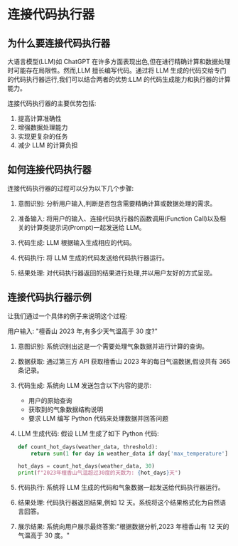 # 连接代码执行器

## 为什么要连接代码执行器

大语言模型(LLM)如 ChatGPT 在许多方面表现出色,但在进行精确计算和数据处理时可能存在局限性。然而,LLM 擅长编写代码。通过将 LLM 生成的代码交给专门的代码执行器运行,我们可以结合两者的优势:LLM 的代码生成能力和执行器的计算能力。

连接代码执行器的主要优势包括:

1. 提高计算准确性
2. 增强数据处理能力
3. 实现更复杂的任务
4. 减少 LLM 的计算负担

## 如何连接代码执行器

连接代码执行器的过程可以分为以下几个步骤:

1. 意图识别: 分析用户输入,判断是否包含需要精确计算或数据处理的需求。

2. 准备输入: 将用户的输入、连接代码执行器的函数调用(Function Call)以及相关的计算类提示词(Prompt)一起发送给 LLM。

3. 代码生成: LLM 根据输入生成相应的代码。

4. 代码执行: 将 LLM 生成的代码发送给代码执行器运行。

5. 结果处理: 对代码执行器返回的结果进行处理,并以用户友好的方式呈现。

## 连接代码执行器示例

让我们通过一个具体的例子来说明这个过程:

用户输入: "檀香山 2023 年,有多少天气温高于 30 度?"

1. 意图识别: 系统识别出这是一个需要处理气象数据并进行计算的查询。

2. 数据获取: 通过第三方 API 获取檀香山 2023 年的每日气温数据,假设共有 365 条记录。

3. 代码生成: 系统向 LLM 发送包含以下内容的提示:

   - 用户的原始查询
   - 获取到的气象数据结构说明
   - 要求 LLM 编写 Python 代码来处理数据并回答问题

4. LLM 生成代码: 假设 LLM 生成了如下 Python 代码:

   ```python
   def count_hot_days(weather_data, threshold):
       return sum(1 for day in weather_data if day['max_temperature'] > threshold)

   hot_days = count_hot_days(weather_data, 30)
   print(f"2023年檀香山气温超过30度的天数为: {hot_days}天")
   ```

5. 代码执行: 系统将 LLM 生成的代码和气象数据一起发送给代码执行器运行。

6. 结果处理: 代码执行器返回结果,例如 12 天。系统将这个结果格式化为自然语言回答。

7. 展示结果: 系统向用户展示最终答案:"根据数据分析,2023 年檀香山有 12 天的气温高于 30 度。"
